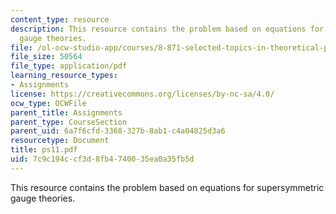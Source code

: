 ```yaml
---
content_type: resource
description: This resource contains the problem based on equations for supersymmetric
  gauge theories.
file: /ol-ocw-studio-app/courses/8-871-selected-topics-in-theoretical-particle-physics-branes-and-gauge-theory-dynamics-fall-2004/7c9c194ccf3d8fb4740035ea0a35fb5d_ps11.pdf
file_size: 50564
file_type: application/pdf
learning_resource_types:
- Assignments
license: https://creativecommons.org/licenses/by-nc-sa/4.0/
ocw_type: OCWFile
parent_title: Assignments
parent_type: CourseSection
parent_uid: 6a7f6cfd-3368-327b-8ab1-c4a04825d3a6
resourcetype: Document
title: ps11.pdf
uid: 7c9c194c-cf3d-8fb4-7400-35ea0a35fb5d
---
```

This resource contains the problem based on equations for supersymmetric gauge theories.
